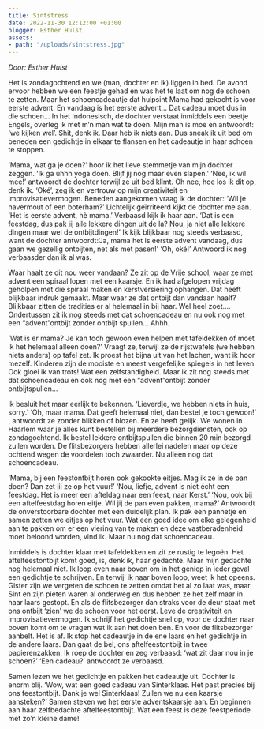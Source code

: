 ```yaml
---
title: Sintstress
date: 2022-11-30 12:12:00 +01:00
blogger: Esther Hulst
assets:
- path: "/uploads/sintstress.jpg"
---
```


*Door: Esther Hulst*

Het is zondagochtend en we (man, dochter en ik) liggen in bed. De avond ervoor hebben we een feestje gehad en was het te laat om nog de schoen te zetten. Maar het schoencadeautje dat hulpsint Mama had gekocht is voor eerste advent. En vandaag is het eerste advent… Dat cadeau moet dus in die schoen… In het Indonesisch, de dochter verstaat inmiddels een beetje Engels, overleg ik met m’n man wat te doen. Mijn man is moe en antwoordt: ‘we kijken wel’. Shit, denk ik. Daar heb ik niets aan. Dus sneak ik uit bed om beneden een gedichtje in elkaar te flansen en het cadeautje in haar schoen te stoppen. 

‘Mama, wat ga je doen?’ hoor ik het lieve stemmetje van mijn dochter zeggen. ‘Ik ga uhhh yoga doen. Blijf jij nog maar even slapen.’ ‘Nee, ik wil mee!’ antwoordt de dochter terwijl ze uit bed klimt. Oh nee, hoe los ik dit op, denk ik. ‘Oké’, zeg ik en vertrouw op mijn creativiteit en improvisatievermogen. Beneden aangekomen vraag ik de dochter: ‘Wil je havermout of een boterham?’ Lichtelijk geïrriteerd kijkt de dochter me aan. ‘Het is eerste advent, hè mama.’ Verbaasd kijk ik haar aan. ‘Dat is een feestdag, dus pak jij alle lekkere dingen uit de la? Nou, ja niet alle lekkere dingen maar wel de ontbijtdingen!’ Ik kijk blijkbaar nog steeds verbaasd, want de dochter antwoordt:‘Ja, mama het is eerste advent vandaag, dus gaan we gezellig ontbijten, net als met pasen!’ ‘Oh, oké!’ Antwoord ik nog verbaasder dan ik al was.

Waar haalt ze dit nou weer vandaan? Ze zit op de Vrije school, waar ze met advent een spiraal lopen met een kaarsje. En ik had afgelopen vrijdag geholpen met die spiraal maken en kerstversiering ophangen. Dat heeft blijkbaar indruk gemaakt. Maar waar ze dat ontbijt dan vandaan haalt? Blijkbaar zitten de tradities er al helemaal in bij haar. Wel heel zoet…. Ondertussen zit ik nog steeds met dat schoencadeau en nu ook nog met een “advent”ontbijt zonder ontbijt spullen… Ahhh.

‘Wat is er mama? Je kan toch gewoon even helpen met tafeldekken of moet ik het helemaal alleen doen?’ Vraagt ze, terwijl ze de rijstwafels (we hebben niets anders) op tafel zet. Ik proest het bijna uit van het lachen, want ik hoor mezelf. Kinderen zijn de mooiste en meest vergefelijke spiegels  in het leven. Ook gloei ik van trots! Wat een zelfstandigheid.
Maar ik zit nog steeds met dat schoencadeau en ook nog met een “advent”ontbijt zonder ontbijtspullen…

Ik besluit het maar eerlijk te bekennen. ‘Lieverdje, we hebben niets in huis, sorry.’ ‘Oh, maar mama. Dat geeft helemaal niet, dan bestel je toch gewoon!’ , antwoordt ze zonder blikken of blozen. En ze heeft gelijk. We wonen in Haarlem waar je alles kunt bestellen bij meerdere bezorgdiensten, ook op zondagochtend. Ik bestel lekkere ontbijtspullen die binnen 20 min bezorgd zullen worden. De flitsbezorgers hebben allerlei nadelen maar op deze ochtend wegen de voordelen toch zwaarder. Nu alleen nog dat schoencadeau. 

‘Mama, bij een feestontbijt horen ook gekookte eitjes. Mag ik ze in de pan doen? Dan zet jij ze op het vuur!’ ‘Nou, liefje, advent is niet écht een feestdag. Het is meer een afteldag naar een feest, naar Kerst.’ ‘Nou, ook bij een aftelfeestdag horen eitje. Wil jij de pan even pakken, mama?’ Antwoordt de onverstoorbare dochter met een duidelijk plan.  Ik pak een pannetje en samen zetten we eitjes op het vuur. Wat een goed idee om elke gelegenheid aan te pakken om er een viering van te maken en deze vastberadenheid moet beloond worden, vind ik. Maar nu nog dat schoencadeau.

Inmiddels is dochter klaar met tafeldekken en zit ze rustig te legoën. Het aftelfeestontbijt komt goed, is, denk ik, haar gedachte. Maar mijn gedachte nog helemaal niet. Ik loop even naar boven om in het geniep in ieder geval een gedichtje te schrijven. En terwijl ik naar boven loop, weet ik het opeens. Gister zijn we vergeten de schoen te zetten omdat het al zo laat was, maar Sint en zijn pieten waren al onderweg en dus hebben ze het zelf maar in haar laars gestopt. En als de flitsbezorger dan straks voor de deur staat met ons ontbijt ‘zien’ we de schoen voor het eerst. Leve de creativiteit en improvisatievermogen. Ik schrijf het gedichtje snel op, voor de dochter naar boven komt om te vragen wat ik aan het doen ben. En voor de flitsbezorger aanbelt. Het is af. Ik stop het cadeautje in de ene laars en het gedichtje in de andere laars. Dan gaat de bel, ons aftelfeestontbijt in twee papierenzakken. Ik roep de dochter en zeg verbaasd: ‘wat zit daar nou in je schoen?’ ‘Een cadeau?’ antwoordt ze verbaasd. 

Samen lezen we het gedichtje en pakken het cadeautje uit. Dochter is enorm blij. ‘Wow, wat een goed cadeau van Sinterklaas. Het past precies bij ons feestontbijt. Dank je wel Sinterklaas! Zullen we nu een kaarsje aansteken?’ Samen steken we het eerste adventskaarsje aan. En beginnen aan haar zelfbedachte aftelfeestontbijt. Wat een feest is deze feestperiode met zo’n kleine dame!